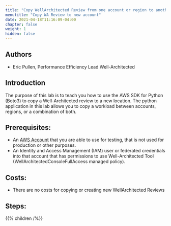 ```yaml
---
title: "Copy WellArchitected Review from one account or region to another"
menutitle: "Copy WA Review to new account"
date: 2021-04-18T11:16:09-04:00
chapter: false
weight: 1
hidden: false
---
```


## Authors
- Eric Pullen, Performance Efficiency Lead Well-Architected

## Introduction

The purpose of this lab is to teach you how to use the AWS SDK for Python (Boto3) to copy a Well-Architected review to a new location. The python application in this lab allows you to copy a workload between accounts, regions, or a combination of both.

## Prerequisites:

* An
[AWS Account](https://portal.aws.amazon.com/gp/aws/developer/registration/index.html) that you are able to use for testing, that is not used for production or other purposes.
* An Identity and Access Management (IAM) user or federated credentials into that account that has permissions to use Well-Architected Tool (WellArchitectedConsoleFullAccess managed policy).

## Costs:
* There are no costs for copying or creating new WellArchitected Reviews

## Steps:
{{% children /%}}
